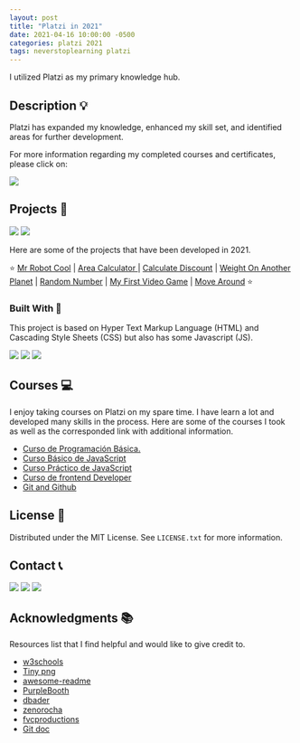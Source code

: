 ```yaml
---
layout: post
title: "Platzi in 2021"
date: 2021-04-16 10:00:00 -0500
categories: platzi 2021
tags: neverstoplearning platzi
---
```


I utilized Platzi as my primary knowledge hub.

<!-- ABOUT THE PROJECT -->

## Description 💡

Platzi has expanded my knowledge, enhanced my skill set, and identified areas for further development.

For more information regarding my completed courses and certificates, please click on:

[![](https://img.shields.io/badge/Platzi_Profile-121f3d?style=for-the-badge&logo=Platzi&logoColor=98CA3F)](https://platzi.com/p/DiazJuan/)

<!-- OTHER PROJECTS -->

## Projects 🚀

[![](https://img.shields.io/badge/Platzi_Repos-121f3d?style=for-the-badge&logo=Platzi&logoColor=98CA3F)](#)
[![](https://img.shields.io/badge/2021-222?style=for-the-badge)](https://github.com/JuanPabloDiaz/platzi/tree/main/2021)

Here are some of the projects that have been developed in 2021.

⭐
[Mr Robot Cool](https://jpdiaz.dev/platzi/2021/frontendDeveloper/curso-1/mr-robot.html)
| [Area Calculator ](https://jpdiaz.dev/platzi/2021/jsPractico/projectOne/calculoCoolFiguras.html)
| [Calculate Discount](https://jpdiaz.dev/platzi/2021/jsPractico/projectTwo/discountCupons.html)
| [Weight On Another Planet](https://jpdiaz.dev/platzi/2021/programacionBasica/pesoEnOtroPlaneta/marte_jupiter.html)
| [Random Number](https://jpdiaz.dev/platzi/2021/programacionBasica/primerVideoJuego/random.html)
| [My First Video Game](https://jpdiaz.dev/platzi/2021/programacionBasica/primerVideoJuego/villa.html)
| [Move Around](https://jpdiaz.dev/platzi/2021/programacionBasica/teclas/flechas.html)
⭐

### Built With 🔑

This project is based on Hyper Text Markup Language (HTML) and Cascading Style Sheets
(CSS) but also has some Javascript (JS).

[![](https://img.shields.io/badge/HTML5-E34F26?style=for-the-badge&logo=html5&logoColor=white)](https://www.w3schools.com/whatis/whatis_html.asp)
[![](https://img.shields.io/badge/CSS3-1572B6?style=for-the-badge&logo=css3&logoColor=white)](https://www.w3schools.com/whatis/whatis_css.asp)
[![](https://img.shields.io/badge/JavaScript-323330?style=for-the-badge&logo=javascript&logoColor=F7DF1E)](https://www.w3schools.com/whatis/whatis_js.asp)

## Courses 💻

I enjoy taking courses on Platzi on my spare time. I have learn a lot and developed many skills in the process. Here are some of the courses I took as well as the corresponded link with additional information.

- [Curso de Programación Básica.](https://github.com/JuanPabloDiaz/platzi/tree/main/2021/programacionBasica)
- [Curso Básico de JavaScript](https://github.com/JuanPabloDiaz/platzi/tree/main/2021/jsBasico)
- [Curso Práctico de JavaScript](https://github.com/JuanPabloDiaz/platzi/tree/main/2021/jsPractico)
- [Curso de frontend Developer](https://github.com/JuanPabloDiaz/platzi/tree/main/2021/frontendDeveloper)
- [Git and Github](https://github.com/JuanPabloDiaz/hyperblog)

<!-- LICENSE -->

## License 📜

Distributed under the MIT License. See `LICENSE.txt` for more information.

<!-- CONTACT -->

## Contact 📞

[![](https://img.shields.io/badge/@1diazdev-fff?style=for-the-badge&logo=linkedin&logoColor=0A66C2)](https://www.linkedin.com/in/1diazdev/)
[![](https://img.shields.io/badge/@1diazdev-fff?style=for-the-badge&logo=Twitter&logoColor=1DA1F2)](https://www.twitter.com/1diazdev)
[![](https://img.shields.io/badge/Gmail-fff?style=for-the-badge&logo=gmail&logoColor=EA4335)](mailto:jdiaz028@email.cpcc.edu)

<!-- ACKNOWLEDGMENTS -->

## Acknowledgments 📚

Resources list that I find helpful and would like to give credit to.

- [w3schools](https://www.w3schools.com/)
- [Tiny png](https://tinypng.com/)
- [awesome-readme](https://github.com/matiassingers/awesome-readme)
- [PurpleBooth](https://gist.github.com/PurpleBooth/109311bb0361f32d87a2)
- [dbader](https://github.com/dbader/readme-template)
- [zenorocha](https://gist.github.com/zenorocha/4526327)
- [fvcproductions](https://gist.github.com/fvcproductions/1bfc2d4aecb01a834b46)
- [Git doc](https://git-scm.com/doc)

<!-- MARKDOWN LINKS & IMAGES -->
<!-- https://www.markdownguide.org/basic-syntax/#reference-style-links -->
